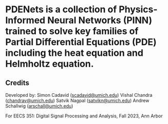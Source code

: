 # PDENets is a collection of Physics-Informed Neural Networks (PINN) trained to solve key families of Partial Differential Equations (PDE) including the heat equation and Helmholtz equation.

## Credits
Developed by:
Simon Cadavid (scadavid@umich.edu)
Vishal Chandra (chandrav@umich.edu)
Satvik Nagpal (satvikn@umich.edu)
Andrew Schallwig (arschall@umich.edu)

For EECS 351: Digital Signal Processing and Analysis, Fall 2023, Ann Arbor
